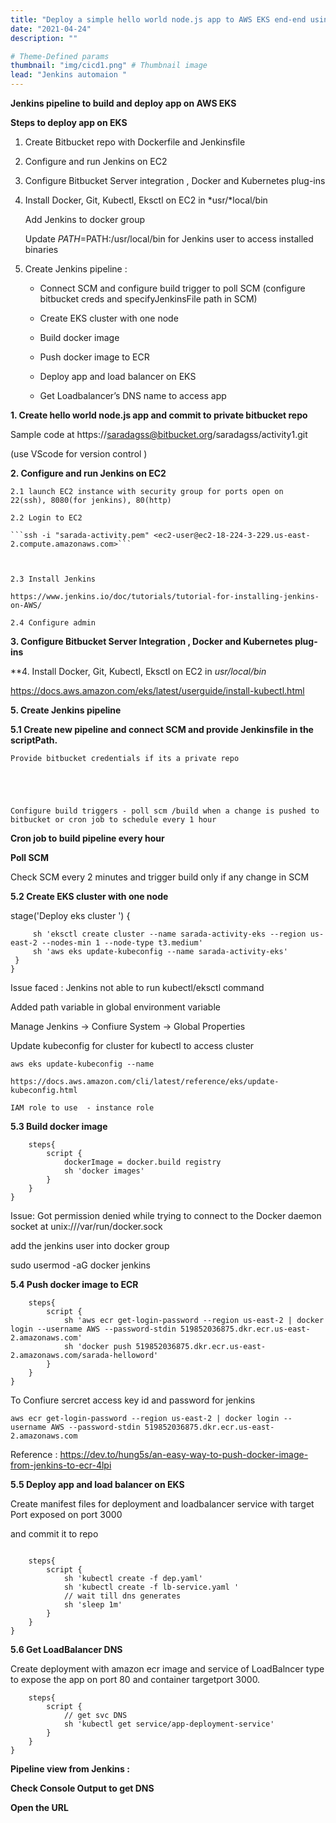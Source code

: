 ```yaml
---
title: "Deploy a simple hello world node.js app to AWS EKS end-end using Jenkins"
date: "2021-04-24"
description: ""

# Theme-Defined params
thumbnail: "img/cicd1.png" # Thumbnail image
lead: "Jenkins automaion "
---
```


﻿**Jenkins pipeline to build and deploy app on AWS EKS**


**Steps to deploy app on EKS**

1. Create Bitbucket repo with Dockerfile and Jenkinsfile

2. Configure and run Jenkins on EC2

3. Configure Bitbucket Server integration , Docker and Kubernetes plug-ins

4. Install Docker, Git, Kubectl, Eksctl on EC2 in *usr/*local/bin

    Add Jenkins to docker group

    Update $PATH=$PATH:/usr/local/bin for Jenkins user to access installed binaries

5. Create Jenkins pipeline :

     *	Connect SCM and configure build trigger to poll SCM (configure bitbucket creds and specifyJenkinsFile path in SCM)   

     * Create EKS cluster with one node

     * Build docker image

     * Push docker image to ECR

     * Deploy app and load balancer on EKS

     * Get Loadbalancer’s DNS name to access app



**1. Create hello world node.js app and commit to private bitbucket repo**



Sample code at https://saradagss@bitbucket.org/saradagss/activity1.git

(use VScode for version control )





**2. Configure and run Jenkins on EC2**

    2.1 launch EC2 instance with security group for ports open on  22(ssh), 8080(for jenkins), 80(http)

    2.2 Login to EC2

    ```ssh -i "sarada-activity.pem" <ec2-user@ec2-18-224-3-229.us-east-2.compute.amazonaws.com>```



    2.3 Install Jenkins

    https://www.jenkins.io/doc/tutorials/tutorial-for-installing-jenkins-on-AWS/

    2.4 Configure admin



**3. Configure Bitbucket Server Integration , Docker and Kubernetes plug-ins**














**4. Install Docker, Git, Kubectl, Eksctl on EC2 in *usr/*local/bin**

<https://docs.aws.amazon.com/eks/latest/userguide/install-kubectl.html>



**5. Create Jenkins pipeline**

**5.1 Create new pipeline and connect SCM and provide Jenkinsfile in the scriptPath.**

    Provide bitbucket credentials if its a private repo





    Configure build triggers - poll scm /build when a change is pushed to bitbucket or cron job to schedule every 1 hour



**Cron job to build pipeline every hour**







**Poll SCM**



Check SCM every 2 minutes and trigger build only if any change in SCM





**5.2 Create EKS cluster with one node**

stage('Deploy eks cluster ') {

   ```steps {
        sh 'eksctl create cluster --name sarada-activity-eks --region us-east-2 --nodes-min 1 --node-type t3.medium'
        sh 'aws eks update-kubeconfig --name sarada-activity-eks'
    }
}
```

Issue faced : Jenkins not able to run kubectl/eksctl command

Added path variable in global environment variable

Manage Jenkins → Confiure System → Global Properties









Update kubeconfig for cluster for kubectl to access cluster

  ```aws eks update-kubeconfig --name```

  ```https://docs.aws.amazon.com/cli/latest/reference/eks/update-kubeconfig.html```

  ```IAM role to use  - instance role```

**5.3 Build docker image**

```stage('Building image') {
    steps{
        script {
            dockerImage = docker.build registry
            sh 'docker images'
        }
    }
}
```

Issue: Got permission denied while trying to connect to the Docker daemon socket at unix:///var/run/docker.sock


add the jenkins user into docker group

sudo usermod -aG docker jenkins

**5.4 Push docker image to ECR**

```stage('Pushing to ECR') {
    steps{
        script {
            sh 'aws ecr get-login-password --region us-east-2 | docker login --username AWS --password-stdin 519852036875.dkr.ecr.us-east-2.amazonaws.com'
            sh 'docker push 519852036875.dkr.ecr.us-east-2.amazonaws.com/sarada-helloword'
        }
    }
}
```

To Confiure sercret access key id and password for jenkins

```aws ecr get-login-password --region us-east-2 | docker login --username AWS --password-stdin 519852036875.dkr.ecr.us-east-2.amazonaws.com```

Reference : https://dev.to/hung5s/an-easy-way-to-push-docker-image-from-jenkins-to-ecr-4lpi

**5.5 Deploy app and load balancer on EKS**

Create manifest files for deployment and loadbalancer service with target Port exposed on port 3000

and commit it to repo

```stage('deploy app on eks with loadbalancer') {

    steps{
        script {
            sh 'kubectl create -f dep.yaml'
            sh 'kubectl create -f lb-service.yaml '
            // wait till dns generates
            sh 'sleep 1m'
        }
    }
}
```


**5.6 Get LoadBalancer DNS**

Create deployment with amazon ecr image and service of LoadBalncer type to expose the app on port 80 and container targetport 3000.

```stage('Get service DNS name') {
    steps{
        script {
            // get svc DNS
            sh 'kubectl get service/app-deployment-service'
        }
    }
}
```

**Pipeline view from Jenkins :**





**Check Console Output to get DNS**



**Open the URL**

